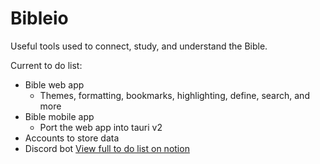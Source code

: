 # Bibleio

Useful tools used to connect, study, and understand the Bible.

Current to do list:
- Bible web app
  - Themes, formatting, bookmarks, highlighting, define, search, and more
- Bible mobile app
  - Port the web app into tauri v2
- Accounts to store data
- Discord bot
[View full to do list on notion](https://dukc.notion.site/Biblio-781f29eb2433420d8dbd98feaa584237)
